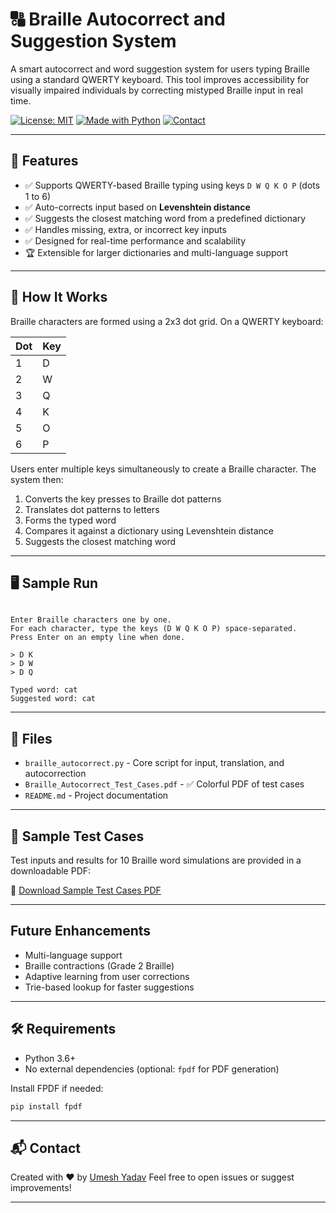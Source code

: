 # 🔠 Braille Autocorrect and Suggestion System

A smart autocorrect and word suggestion system for users typing Braille using a standard QWERTY keyboard. This tool improves accessibility for visually impaired individuals by correcting mistyped Braille input in real time.

[![License: MIT](https://img.shields.io/badge/License-MIT-yellow.svg)](LICENSE)
[![Made with Python](https://img.shields.io/badge/Made%20with-Python-blue.svg)](https://www.python.org/)
[![Contact](https://img.shields.io/badge/Contact-umeshyadav7988@gmail.com-red)](mailto:umeshyadav7988@gmail.com)

---

## 📌 Features

- ✅ Supports QWERTY-based Braille typing using keys `D W Q K O P` (dots 1 to 6)
- ✅ Auto-corrects input based on **Levenshtein distance**
- ✅ Suggests the closest matching word from a predefined dictionary
- ✅ Handles missing, extra, or incorrect key inputs
- ✅ Designed for real-time performance and scalability
- 🏆 Extensible for larger dictionaries and multi-language support

---

## 🧠 How It Works

Braille characters are formed using a 2x3 dot grid. On a QWERTY keyboard:

| Dot | Key |
|-----|-----|
| 1   | D   |
| 2   | W   |
| 3   | Q   |
| 4   | K   |
| 5   | O   |
| 6   | P   |

Users enter multiple keys simultaneously to create a Braille character. The system then:
1. Converts the key presses to Braille dot patterns
2. Translates dot patterns to letters
3. Forms the typed word
4. Compares it against a dictionary using Levenshtein distance
5. Suggests the closest matching word

---

## 🖥️ Sample Run

```

Enter Braille characters one by one.
For each character, type the keys (D W Q K O P) space-separated.
Press Enter on an empty line when done.

> D K
> D W
> D Q

Typed word: cat
Suggested word: cat

````

---

## 📁 Files

- `braille_autocorrect.py` - Core script for input, translation, and autocorrection
- `Braille_Autocorrect_Test_Cases.pdf` - ✅ Colorful PDF of test cases
- `README.md` - Project documentation

---

## 🧪 Sample Test Cases

Test inputs and results for 10 Braille word simulations are provided in a downloadable PDF:

📄 [Download Sample Test Cases PDF](https://github.com/umeshyadav7988/Braille-Autocorrect-and-Suggestion-System-Task/blob/main/Braille_Autocorrect_Test_Cases.pdf)

---

## Future Enhancements

- Multi-language support
- Braille contractions (Grade 2 Braille)
- Adaptive learning from user corrections
- Trie-based lookup for faster suggestions

---

## 🛠️ Requirements

- Python 3.6+
- No external dependencies (optional: `fpdf` for PDF generation)

Install FPDF if needed:
```bash
pip install fpdf
````

---

## 📬 Contact

Created with ❤️ by [Umesh Yadav](mailto:umeshyadav7988@gmail.com)
Feel free to open issues or suggest improvements!

---

